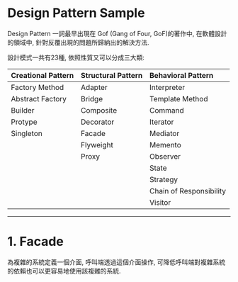# Design Pattern Sample
Design Pattern 一詞最早出現在 Gof (Gang of Four, GoF)的著作中, 在軟體設計的領域中, 針對反覆出現的問題所歸納出的解決方法.

設計模式一共有23種, 依照性質又可以分成三大類:

| Creational Pattern    | Structural Pattern    | Behavioral Pattern
| :------               | :------               | :------
| Factory Method        | Adapter               | Interpreter
| Abstract Factory      | Bridge                | Template Method
| Builder               | Composite             | Command
| Protype               | Decorator             | Iterator
| Singleton             | Facade                | Mediator
|                       | Flyweight             | Memento
|                       | Proxy                 | Observer
|                       |                       | State
|                       |                       | Strategy
|                       |                       | Chain of Responsibility
|                       |                       | Visitor

***

# 1. Facade

為複雜的系統定義一個介面, 呼叫端透過這個介面操作, 可降低呼叫端對複雜系統的依賴也可以更容易地使用該複雜的系統.
